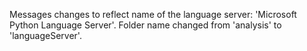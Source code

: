 Messages changes to reflect name of the language server: 'Microsoft Python Language Server'.
Folder name changed from 'analysis' to 'languageServer'.